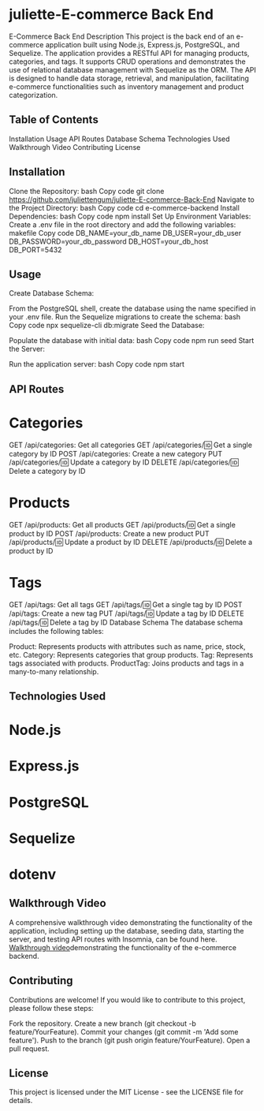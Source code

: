 # juliette-E-commerce Back End
E-Commerce Back End
Description
This project is the back end of an e-commerce application built using Node.js, Express.js, PostgreSQL, and Sequelize. The application provides a RESTful API for managing products, categories, and tags. It supports CRUD operations and demonstrates the use of relational database management with Sequelize as the ORM. The API is designed to handle data storage, retrieval, and manipulation, facilitating e-commerce functionalities such as inventory management and product categorization.

## Table of Contents
Installation
Usage
API Routes
Database Schema
Technologies Used
Walkthrough Video
Contributing
License
## Installation
Clone the Repository:
bash
Copy code
git clone https://github.com/juliettengum/juliette-E-commerce-Back-End
Navigate to the Project Directory:
bash
Copy code
cd e-commerce-backend
Install Dependencies:
bash
Copy code
npm install
Set Up Environment Variables:
Create a .env file in the root directory and add the following variables:
makefile
Copy code
DB_NAME=your_db_name
DB_USER=your_db_user
DB_PASSWORD=your_db_password
DB_HOST=your_db_host
DB_PORT=5432
## Usage
Create Database Schema:

From the PostgreSQL shell, create the database using the name specified in your .env file.
Run the Sequelize migrations to create the schema:
bash
Copy code
npx sequelize-cli db:migrate
Seed the Database:

Populate the database with initial data:
bash
Copy code
npm run seed
Start the Server:

Run the application server:
bash
Copy code
npm start
## API Routes
# Categories

GET /api/categories: Get all categories
GET /api/categories/:id: Get a single category by ID
POST /api/categories: Create a new category
PUT /api/categories/:id: Update a category by ID
DELETE /api/categories/:id: Delete a category by ID

# Products

GET /api/products: Get all products
GET /api/products/:id: Get a single product by ID
POST /api/products: Create a new product
PUT /api/products/:id: Update a product by ID
DELETE /api/products/:id: Delete a product by ID
# Tags

GET /api/tags: Get all tags
GET /api/tags/:id: Get a single tag by ID
POST /api/tags: Create a new tag
PUT /api/tags/:id: Update a tag by ID
DELETE /api/tags/:id: Delete a tag by ID
Database Schema
The database schema includes the following tables:

Product: Represents products with attributes such as name, price, stock, etc.
Category: Represents categories that group products.
Tag: Represents tags associated with products.
ProductTag: Joins products and tags in a many-to-many relationship.
## Technologies Used
# Node.js
# Express.js
# PostgreSQL
# Sequelize
# dotenv
## Walkthrough Video
A comprehensive walkthrough video demonstrating the functionality of the application, including setting up the database, seeding data, starting the server, and testing API routes with Insomnia, can be found here.
[Walkthrough video](https://drive.google.com/file/d/1HY41LKHOHdQ8naEtNXMs4Pg_u9qs2uwv/view?usp=drive_link)demonstrating the functionality of the e-commerce backend.

## Contributing
Contributions are welcome! If you would like to contribute to this project, please follow these steps:

Fork the repository.
Create a new branch (git checkout -b feature/YourFeature).
Commit your changes (git commit -m 'Add some feature').
Push to the branch (git push origin feature/YourFeature).
Open a pull request.
## License
This project is licensed under the MIT License - see the LICENSE file for details.
